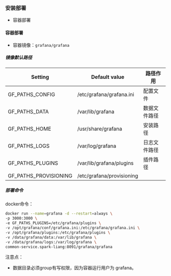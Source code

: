 ### 安装部署

- 容器部署

#### 容器部署

- 容器镜像：`grafana/grafana`

##### 镜像默认路径

| Setting               | Default value             | 路径作用   |
| --------------------- | ------------------------- | ------ |
| GF_PATHS_CONFIG       | /etc/grafana/grafana.ini  | 配置文件   |
| GF_PATHS_DATA         | /var/lib/grafana          | 数据文件路径 |
| GF_PATHS_HOME         | /usr/share/grafana        | 安装路径   |
| GF_PATHS_LOGS         | /var/log/grafana          | 日志文件路径 |
| GF_PATHS_PLUGINS      | /var/lib/grafana/plugins  | 插件路径   |
| GF_PATHS_PROVISIONING | /etc/grafana/provisioning |        |

##### 部署命令

docker命令：

```bash
docker run --name=grafana -d --restart=always \
-p 3000:3000 \
-e GF_PATHS_PLUGINS=/etc/grafana/plugins \
-v /opt/grafana/conf/grafana.ini:/etc/grafana/grafana.ini \
-v /opt/grafana/plugins:/etc/grafana/plugins \
-v /data/grafana/data:/var/lib/grafana \
-v /data/grafana/logs:/var/log/grafana \
common-service.spark-liang:8091/grafana/grafana
```

注意点：

- 数据目录必须group有写权限，因为容器运行用户为 grafana。
